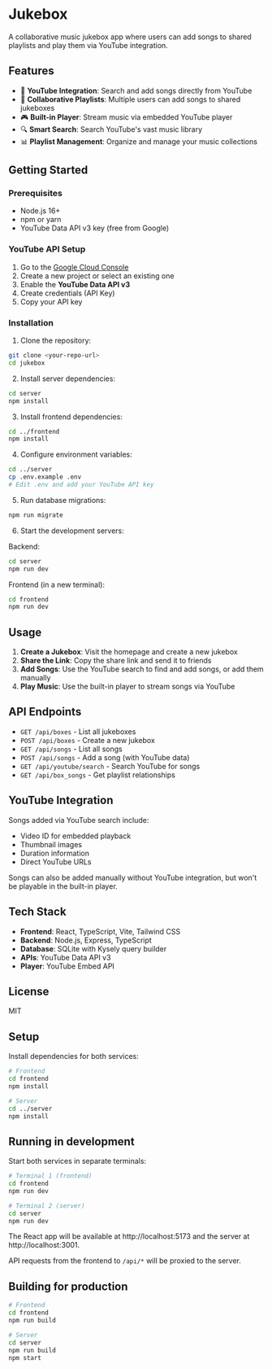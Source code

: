 # Jukebox

A collaborative music jukebox app where users can add songs to shared playlists and play them via YouTube integration.

## Features

- 🎵 **YouTube Integration**: Search and add songs directly from YouTube
- 📱 **Collaborative Playlists**: Multiple users can add songs to shared jukeboxes
- 🎮 **Built-in Player**: Stream music via embedded YouTube player
- 🔍 **Smart Search**: Search YouTube's vast music library
- 📊 **Playlist Management**: Organize and manage your music collections

## Getting Started

### Prerequisites

- Node.js 16+ 
- npm or yarn
- YouTube Data API v3 key (free from Google)

### YouTube API Setup

1. Go to the [Google Cloud Console](https://console.cloud.google.com/)
2. Create a new project or select an existing one
3. Enable the **YouTube Data API v3**
4. Create credentials (API Key)
5. Copy your API key

### Installation

1. Clone the repository:
```bash
git clone <your-repo-url>
cd jukebox
```

2. Install server dependencies:
```bash
cd server
npm install
```

3. Install frontend dependencies:
```bash
cd ../frontend
npm install
```

4. Configure environment variables:
```bash
cd ../server
cp .env.example .env
# Edit .env and add your YouTube API key
```

5. Run database migrations:
```bash
npm run migrate
```

6. Start the development servers:

Backend:
```bash
cd server
npm run dev
```

Frontend (in a new terminal):
```bash
cd frontend
npm run dev
```

## Usage

1. **Create a Jukebox**: Visit the homepage and create a new jukebox
2. **Share the Link**: Copy the share link and send it to friends
3. **Add Songs**: Use the YouTube search to find and add songs, or add them manually
4. **Play Music**: Use the built-in player to stream songs via YouTube

## API Endpoints

- `GET /api/boxes` - List all jukeboxes
- `POST /api/boxes` - Create a new jukebox
- `GET /api/songs` - List all songs
- `POST /api/songs` - Add a song (with YouTube data)
- `GET /api/youtube/search` - Search YouTube for songs
- `GET /api/box_songs` - Get playlist relationships

## YouTube Integration

Songs added via YouTube search include:
- Video ID for embedded playback
- Thumbnail images
- Duration information
- Direct YouTube URLs

Songs can also be added manually without YouTube integration, but won't be playable in the built-in player.

## Tech Stack

- **Frontend**: React, TypeScript, Vite, Tailwind CSS
- **Backend**: Node.js, Express, TypeScript
- **Database**: SQLite with Kysely query builder
- **APIs**: YouTube Data API v3
- **Player**: YouTube Embed API

## License

MIT

## Setup

Install dependencies for both services:

```bash
# Frontend
cd frontend
npm install

# Server
cd ../server
npm install
```

## Running in development

Start both services in separate terminals:

```bash
# Terminal 1 (frontend)
cd frontend
npm run dev

# Terminal 2 (server)
cd server
npm run dev
```

The React app will be available at http://localhost:5173 and the server at http://localhost:3001.

API requests from the frontend to `/api/*` will be proxied to the server.

## Building for production

```bash
# Frontend
cd frontend
npm run build

# Server
cd server
npm run build
npm start
```